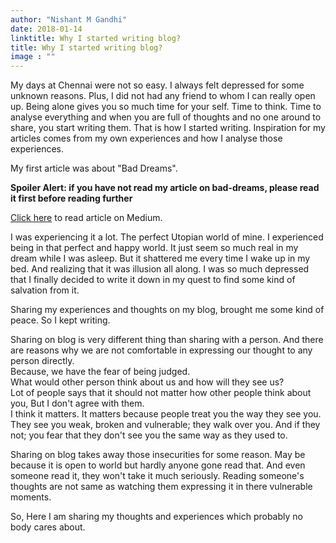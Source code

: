 ```yaml
---
author: "Nishant M Gandhi"
date: 2018-01-14
linktitle: Why I started writing blog?
title: Why I started writing blog?
image : ""
---
```


My days at Chennai were not so easy.
I always felt depressed for some unknown reasons.
Plus, I did not had any friend to whom I can really open up.
Being alone gives you so much time for your self.
Time to think.
Time to analyse everything
and when you are full of thoughts and no one around to share,
you start writing them.
That is how I started writing.
Inspiration for my articles comes from my own experiences and how I analyse those experiences.

My first article was about "Bad Dreams".

**Spoiler Alert: if you have not read my article on bad-dreams, please read it first before reading further**

[Click here](https://medium.com/@nishantgandhi99/bad-dream-a9eb7a7a8598) to read article on Medium.

I was experiencing it a lot.
The perfect Utopian world of mine.
I experienced being in that perfect and happy world.
It just seem so much real in my dream while I was asleep.
But it shattered me every time I wake up in my bed. And realizing that it was illusion all along. 
I was so much depressed that I finally decided to write it down in my quest to find some kind of salvation from it.

Sharing my experiences and thoughts on my blog, brought me some kind of peace. So I kept writing.

Sharing on blog is very different thing than sharing with a person.
And there are reasons why we are not comfortable in expressing our thought to any person directly.  
Because, we have the fear of being judged. <br/>
What would other person think about us and how will they see us? <br/>
Lot of people says that it should not matter how other people think about you, But I don't agree with them. <br/>
I think it matters. It matters because people treat you the way they see you. <br/>
They see you weak, broken and vulnerable; they walk over you.
And if they not; you fear that they don't see you the same way as they used to.  


Sharing on blog takes away those insecurities for some reason.
May be because it is open to world but hardly anyone gone read that.
And even someone read it, they won't take it much seriously.
Reading someone's thoughts are not same as watching them expressing it in there vulnerable moments.

So, Here I am sharing my thoughts and experiences which probably no body cares about.
